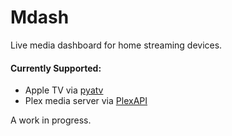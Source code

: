 # Mdash
Live media dashboard for home streaming devices.

#### Currently Supported:
* Apple TV via [pyatv](https://github.com/postlund/pyatv)
* Plex media server via [PlexAPI](https://github.com/pkkid/python-plexapi)


A work in progress.

